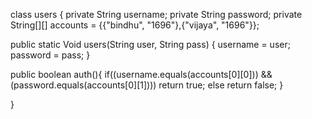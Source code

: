 class users 
{
private String username;
private String password;
private String[][] accounts = {{"bindhu", "1696"},{"vijaya", "1696"}};

public static Void users(String user, String pass)
{
    username = user;
    password = pass;
}

public boolean auth(){
    if((username.equals(accounts[0][0])) && (password.equals(accounts[0][1])))
        return true;
    else
        return false;
}

}
